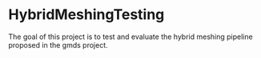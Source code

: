 # HybridMeshingTesting
The goal of this project is to test and evaluate the hybrid meshing pipeline proposed in the gmds project. 
